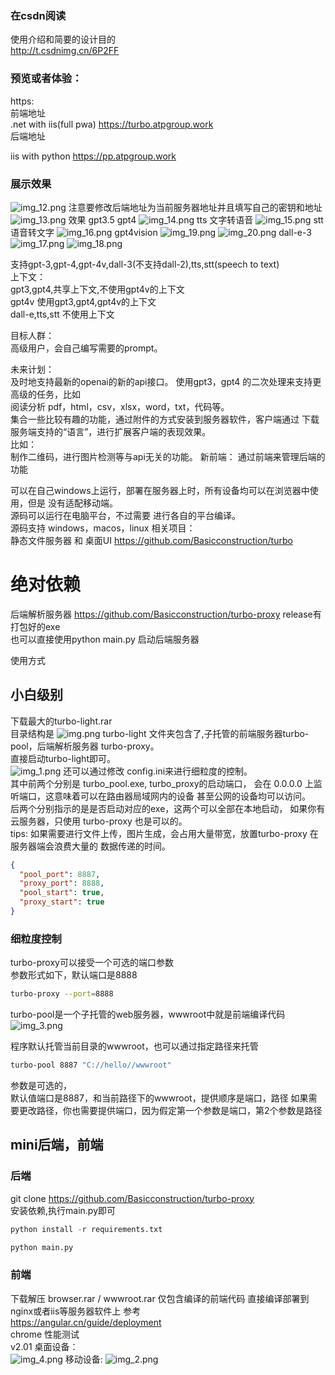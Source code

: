 ### 在csdn阅读
使用介绍和简要的设计目的  
http://t.csdnimg.cn/6P2FF  
### 预览或者体验：  

https:  
前端地址  
.net with iis(full pwa) https://turbo.atpgroup.work  
后端地址  
 
iis with python https://pp.atpgroup.work

### 展示效果

![img_12.png](img_12.png)
注意要修改后端地址为当前服务器地址并且填写自己的密钥和地址
![img_13.png](img_13.png)
效果
gpt3.5 gpt4
![img_14.png](img_14.png)
tts 文字转语音
![img_15.png](img_15.png)
stt 语音转文字
![img_16.png](img_16.png)
gpt4vision
![img_19.png](img_19.png)
![img_20.png](img_20.png)
dall-e-3
![img_17.png](img_17.png)
![img_18.png](img_18.png)

 
支持gpt-3,gpt-4,gpt-4v,dall-3(不支持dall-2),tts,stt(speech to text)  
上下文：  
gpt3,gpt4,共享上下文,不使用gpt4v的上下文  
gpt4v 使用gpt3,gpt4,gpt4v的上下文  
dall-e,tts,stt 不使用上下文  

目标人群：  
高级用户，会自己编写需要的prompt。  

未来计划：  
及时地支持最新的openai的新的api接口。
使用gpt3，gpt4 的二次处理来支持更高级的任务，比如  
阅读分析 pdf，html，csv，xlsx，word，txt，代码等。  
集合一些比较有趣的功能，通过附件的方式安装到服务器软件，客户端通过
下载服务端支持的“语言”，进行扩展客户端的表现效果。  
比如：  
制作二维码，进行图片检测等与api无关的功能。
新前端： 通过前端来管理后端的功能  

可以在自己windows上运行，部署在服务器上时，所有设备均可以在浏览器中使用，但是
没有适配移动端。  
源码可以运行在电脑平台，不过需要 进行各自的平台编译。  
源码支持 windows，macos，linux
相关项目：  
静态文件服务器 和 桌面UI
https://github.com/Basicconstruction/turbo
# 绝对依赖
后端解析服务器 https://github.com/Basicconstruction/turbo-proxy
release有打包好的exe  
也可以直接使用python main.py 启动后端服务器


使用方式  
## 小白级别
下载最大的turbo-light.rar  
目录结构是
![img.png](img.png)
turbo-light 文件夹包含了,子托管的前端服务器turbo-pool，后端解析服务器
turbo-proxy。  
直接启动turbo-light即可。  
![img_1.png](img_1.png)
还可以通过修改 config.ini来进行细粒度的控制。  
其中前两个分别是 turbo_pool.exe, turbo_proxy的启动端口，
会在 0.0.0.0 上监听端口，这意味着可以在路由器局域网内的设备
甚至公网的设备均可以访问。  
后两个分别指示的是是否启动对应的exe，这两个可以全部在本地启动，
如果你有云服务器，只使用 turbo-proxy 也是可以的。  
tips: 如果需要进行文件上传，图片生成，会占用大量带宽，放置turbo-proxy
在服务器端会浪费大量的 数据传递的时间。  
```json
{
  "pool_port": 8887,
  "proxy_port": 8888,
  "pool_start": true,
  "proxy_start": true
}
```

### 细粒度控制
turbo-proxy可以接受一个可选的端口参数  
参数形式如下，默认端口是8888
```bash
turbo-proxy --port=8888
```
turbo-pool是一个子托管的web服务器，wwwroot中就是前端编译代码 
![img_3.png](img_3.png)

程序默认托管当前目录的wwwroot，也可以通过指定路径来托管
```bash
turbo-pool 8887 "C://hello//wwwroot"
```
参数是可选的，  
默认值端口是8887，和当前路径下的wwwroot，提供顺序是端口，路径
如果需要更改路径，你也需要提供端口，因为假定第一个参数是端口，第2个参数是路径


## mini后端，前端
### 后端
git clone https://github.com/Basicconstruction/turbo-proxy  
安装依赖,执行main.py即可
```python
python install -r requirements.txt

python main.py
```
### 前端
下载解压 browser.rar / wwwroot.rar 仅包含编译的前端代码
直接编译部署到nginx或者iis等服务器软件上
参考  
https://angular.cn/guide/deployment  
chrome 性能测试  
v2.01
桌面设备：  
![img_4.png](img_4.png)
移动设备: 
![img_2.png](img_2.png)
